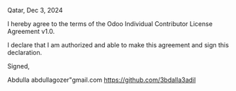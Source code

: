 Qatar, Dec 3, 2024

I hereby agree to the terms of the Odoo Individual Contributor License
Agreement v1.0.

I declare that I am authorized and able to make this agreement and sign this
declaration.

Signed,

Abdulla abdullagozer"gmail.com https://github.com/3bdalla3adil

